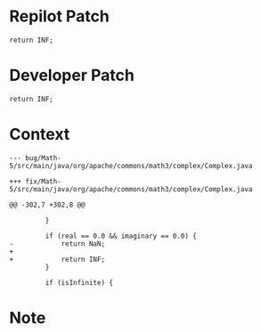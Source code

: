 # Repilot Patch

```
return INF;
```

# Developer Patch

```
return INF;
```

# Context

```
--- bug/Math-5/src/main/java/org/apache/commons/math3/complex/Complex.java

+++ fix/Math-5/src/main/java/org/apache/commons/math3/complex/Complex.java

@@ -302,7 +302,8 @@

         }
 
         if (real == 0.0 && imaginary == 0.0) {
-            return NaN;
+
+            return INF;
         }
 
         if (isInfinite) {
```

# Note

